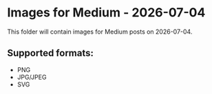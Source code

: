 # Images for Medium - 2026-07-04

This folder will contain images for Medium posts on 2026-07-04.

## Supported formats:
- PNG
- JPG/JPEG
- SVG
